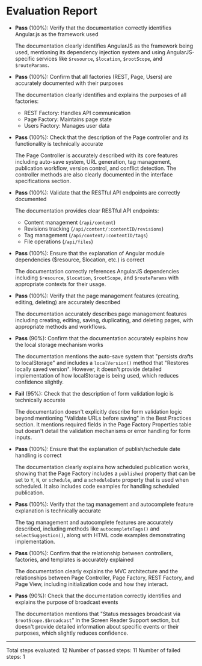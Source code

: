 # Evaluation Report

- **Pass** (100%): Verify that the documentation correctly identifies Angular.js as the framework used
  
  The documentation clearly identifies AngularJS as the framework being used, mentioning its dependency injection system and using AngularJS-specific services like `$resource`, `$location`, `$rootScope`, and `$routeParams`.

- **Pass** (100%): Confirm that all factories (REST, Page, Users) are accurately documented with their purposes
  
  The documentation clearly identifies and explains the purposes of all factories:
  - REST Factory: Handles API communication
  - Page Factory: Maintains page state
  - Users Factory: Manages user data

- **Pass** (100%): Check that the description of the Page controller and its functionality is technically accurate
  
  The Page Controller is accurately described with its core features including auto-save system, URL generation, tag management, publication workflow, version control, and conflict detection. The controller methods are also clearly documented in the interface specifications section.

- **Pass** (100%): Validate that the RESTful API endpoints are correctly documented
  
  The documentation provides clear RESTful API endpoints:
  - Content management (`/api/content`)
  - Revisions tracking (`/api/content/:contentID/revisions`)
  - Tag management (`/api/content/:contentID/tags`)
  - File operations (`/api/files`)

- **Pass** (100%): Ensure that the explanation of Angular module dependencies ($resource, $location, etc.) is correct
  
  The documentation correctly references AngularJS dependencies including `$resource`, `$location`, `$rootScope`, and `$routeParams` with appropriate contexts for their usage.

- **Pass** (100%): Verify that the page management features (creating, editing, deleting) are accurately described
  
  The documentation accurately describes page management features including creating, editing, saving, duplicating, and deleting pages, with appropriate methods and workflows.

- **Pass** (90%): Confirm that the documentation accurately explains how the local storage mechanism works
  
  The documentation mentions the auto-save system that "persists drafts to localStorage" and includes a `localVersion()` method that "Restores locally saved version". However, it doesn't provide detailed implementation of how localStorage is being used, which reduces confidence slightly.

- **Fail** (95%): Check that the description of form validation logic is technically accurate
  
  The documentation doesn't explicitly describe form validation logic beyond mentioning "Validate URLs before saving" in the Best Practices section. It mentions required fields in the Page Factory Properties table but doesn't detail the validation mechanisms or error handling for form inputs.

- **Pass** (100%): Ensure that the explanation of publish/schedule date handling is correct
  
  The documentation clearly explains how scheduled publication works, showing that the Page Factory includes a `published` property that can be set to `Y`, `N`, or `schedule`, and a `scheduleDate` property that is used when scheduled. It also includes code examples for handling scheduled publication.

- **Pass** (100%): Verify that the tag management and autocomplete feature explanation is technically accurate
  
  The tag management and autocomplete features are accurately described, including methods like `autocompleteTags()` and `selectSuggestion()`, along with HTML code examples demonstrating implementation.

- **Pass** (100%): Confirm that the relationship between controllers, factories, and templates is accurately explained
  
  The documentation clearly explains the MVC architecture and the relationships between Page Controller, Page Factory, REST Factory, and Page View, including initialization code and how they interact.

- **Pass** (90%): Check that the documentation correctly identifies and explains the purpose of broadcast events
  
  The documentation mentions that "Status messages broadcast via `$rootScope.$broadcast`" in the Screen Reader Support section, but doesn't provide detailed information about specific events or their purposes, which slightly reduces confidence.

---

Total steps evaluated: 12
Number of passed steps: 11
Number of failed steps: 1